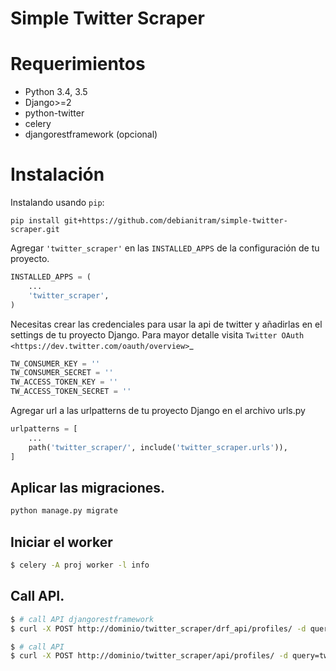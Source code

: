 Simple Twitter Scraper
======================


# Requerimientos

* Python 3.4, 3.5
* Django>=2
* python-twitter
* celery
* djangorestframework (opcional)


# Instalación

Instalando usando `pip`:

    pip install git+https://github.com/debianitram/simple-twitter-scraper.git

Agregar `'twitter_scraper'` en las `INSTALLED_APPS` de la configuración de tu proyecto.

```python
INSTALLED_APPS = (
    ...
    'twitter_scraper',
)
```

Necesitas crear las credenciales para usar la api de twitter y añadirlas en el settings de tu proyecto Django.
Para mayor detalle visita `Twitter OAuth <https://dev.twitter.com/oauth/overview>`_

```python
TW_CONSUMER_KEY = ''
TW_CONSUMER_SECRET = ''
TW_ACCESS_TOKEN_KEY = ''
TW_ACCESS_TOKEN_SECRET = ''
```

Agregar url a las urlpatterns de tu proyecto Django en el archivo urls.py

```python
urlpatterns = [
    ...
    path('twitter_scraper/', include('twitter_scraper.urls')),
]
```

## Aplicar las migraciones.

``` bash
python manage.py migrate
```

## Iniciar el worker
```bash
$ celery -A proj worker -l info
```

## Call API.

```bash
$ # call API djangorestframework
$ curl -X POST http://dominio/twitter_scraper/drf_api/profiles/ -d query=facebook

$ # call API
$ curl -X POST http://dominio/twitter_scraper/api/profiles/ -d query=twitter
```



